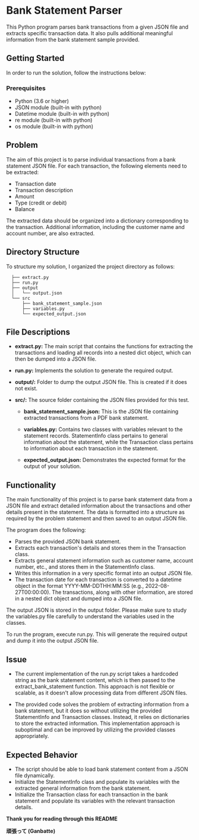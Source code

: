 
#  Bank Statement Parser

This Python program parses bank transactions from a given JSON file and extracts specific transaction data. It also pulls additional meaningful information from the bank statement sample provided.

## Getting Started
In order to run the solution, follow the instructions below:

### Prerequisites

- Python (3.6 or higher)
- JSON module (built-in with python)
- Datetime module (built-in with python)
- re module (built-in with python)
- os module (built-in with python)

## Problem
The aim of this project is to parse individual transactions from a bank statement JSON file. For each transaction, the following elements need to be extracted:

- Transaction date
- Transaction description
- Amount
- Type (credit or debit)
- Balance

The extracted data should be organized into a dictionary corresponding to the transaction. Additional information, including the customer name and account number, are also extracted.


 
## Directory Structure

To structure my solution, I organized the project directory as follows:

```- root
  ├── extract.py
  ├── run.py
  ├── output
  │   └── output.json
  └── src
      ├── bank_statement_sample.json
      ├── variables.py
      └── expected_output.json
```



## File Descriptions

- **extract.py:** The main script that contains the functions for extracting the transactions and loading all records into a nested dict object, which can then be dumped into a JSON file.

- **run.py:** Implements the solution to generate the required output.
- **output/:** Folder to dump the output JSON file. This is created if it does not exist.
- **src/:** The source folder containing the JSON files provided for this test.

  - **bank_statement_sample.json:** This is the JSON file containing extracted transactions from a PDF bank statement.

  - **variables.py:** Contains two classes with variables relevant to the statement records. StatementInfo class pertains to general information about the statement, while the Transaction class pertains to information about each transaction in the statement.

  - **expected_output.json:** Demonstrates the expected format for the output of your solution.
 
 



## Functionality
The main functionality of this project is to parse bank statement data from a JSON file and extract detailed information about the transactions and other details present in the statement. The data is formatted into a structure as required by the problem statement and then saved to an output JSON file.

The program does the following:

- Parses the provided JSON bank statement.
- Extracts each transaction's details and stores them in the Transaction class.
- Extracts general statement information such as customer name, account number, etc., and stores them in the StatementInfo class.
- Writes this information in a very specific format into an output JSON file.
- The transaction date for each transaction is converted to a datetime object in the format YYYY-MM-DDTHH:MM:SS (e.g., 2022-08-27T00:00:00). The transactions, along with other information, are stored in a nested dict object and dumped into a JSON file.

The output JSON is stored in the output folder. Please make sure to study the variables.py file carefully to understand the variables used in the classes.

To run the program, execute run.py. This will generate the required output and dump it into the output JSON file.

## Issue

- The current implementation of the run.py script takes a hardcoded string as the bank statement content, which is then passed to the extract_bank_statement function. This approach is not flexible or scalable, as it doesn't allow processing data from different JSON files.

- The provided code solves the problem of extracting information from a bank statement, but it does so without utilizing the provided StatementInfo and Transaction classes. Instead, it relies on dictionaries to store the extracted information. This implementation approach is suboptimal and can be improved by utilizing the provided classes appropriately.

## Expected Behavior
- The script should be able to load bank statement content from a JSON file dynamically.
- Initialize the StatementInfo class and populate its variables with the extracted general information from the bank statement.
- Initialize the Transaction class for each transaction in the bank statement and populate its variables with the relevant transaction details.



**Thank you for reading through this README**

 **頑張って (Ganbatte)**



